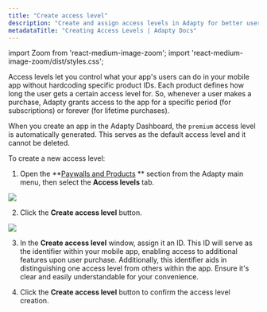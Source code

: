 ```yaml
---
title: "Create access level"
description: "Create and assign access levels in Adapty for better user segmentation."
metadataTitle: "Creating Access Levels | Adapty Docs"
---
```


import Zoom from 'react-medium-image-zoom';
import 'react-medium-image-zoom/dist/styles.css';

Access levels let you control what your app's users can do in your mobile app without hardcoding specific product IDs. Each product defines how long the user gets a certain access level for. So, whenever a user makes a purchase, Adapty grants access to the app for a specific period (for subscriptions) or forever (for lifetime purchases).

When you create an app in the Adapty Dashboard, the `premium` access level is automatically generated. This serves as the default access level and it cannot be deleted.

To create a new access level:

1. Open the **[Paywalls and Products](https://app.adapty.io/access-levels) ** section from the Adapty main menu, then select the **Access levels** tab.

   
<Zoom>
  <img src={require('./img/5b2bc83-access_levels.webp').default}
  style={{
    border: '1px solid #727272', /* border width and color */
    width: '700px', /* image width */
    display: 'block', /* for alignment */
    margin: '0 auto' /* center alignment */
  }}
/>
</Zoom>




2. Click the **Create access level** button. 

   
<Zoom>
  <img src={require('./img/b8646ca-image.webp').default}
  style={{
    border: '1px solid #727272', /* border width and color */
    width: '700px', /* image width */
    display: 'block', /* for alignment */
    margin: '0 auto' /* center alignment */
  }}
/>
</Zoom>




3. In the **Create access level** window, assign it an ID. This ID will serve as the identifier within your mobile app, enabling access to additional features upon user purchase. Additionally, this identifier aids in distinguishing one access level from others within the app. Ensure it's clear and easily understandable for your convenience.

4. Click the **Create access level** button to confirm the access level creation.